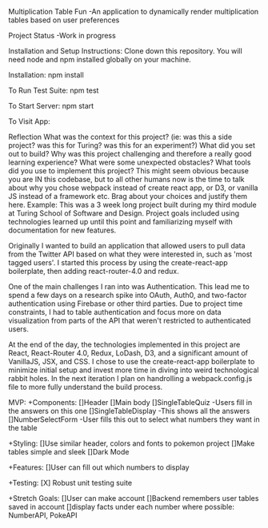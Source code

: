 Multiplication Table Fun
-An application to dynamically render multiplication tables based on user preferences

Project Status
-Work in progress

Installation and Setup Instructions:
Clone down this repository. You will need node and npm installed globally on your machine.

Installation:
npm install

To Run Test Suite:
npm test

To Start Server:
npm start

To Visit App:

<!-- Add url later -->

Reflection
What was the context for this project? (ie: was this a side project? was this for Turing? was this for an experiment?)
What did you set out to build?
Why was this project challenging and therefore a really good learning experience?
What were some unexpected obstacles?
What tools did you use to implement this project?
This might seem obvious because you are IN this codebase, but to all other humans now is the time to talk about why you chose webpack instead of create react app, or D3, or vanilla JS instead of a framework etc. Brag about your choices and justify them here.
Example:
This was a 3 week long project built during my third module at Turing School of Software and Design. Project goals included using technologies learned up until this point and familiarizing myself with documentation for new features.

Originally I wanted to build an application that allowed users to pull data from the Twitter API based on what they were interested in, such as 'most tagged users'. I started this process by using the create-react-app boilerplate, then adding react-router-4.0 and redux.

One of the main challenges I ran into was Authentication. This lead me to spend a few days on a research spike into OAuth, Auth0, and two-factor authentication using Firebase or other third parties. Due to project time constraints, I had to table authentication and focus more on data visualization from parts of the API that weren't restricted to authenticated users.

At the end of the day, the technologies implemented in this project are React, React-Router 4.0, Redux, LoDash, D3, and a significant amount of VanillaJS, JSX, and CSS. I chose to use the create-react-app boilerplate to minimize initial setup and invest more time in diving into weird technological rabbit holes. In the next iteration I plan on handrolling a webpack.config.js file to more fully understand the build process.

MVP:
+Components:
[]Header
[]Main body
[]SingleTableQuiz
-Users fill in the answers on this one
[]SingleTableDisplay
-This shows all the answers
[]NumberSelectForm
-User fills this out to select what numbers they want in the table

+Styling:
[]Use similar header, colors and fonts to pokemon project
[]Make tables simple and sleek
[]Dark Mode

+Features:
[]User can fill out which numbers to display

+Testing:
[X] Robust unit testing suite

+Stretch Goals:
[]User can make account
[]Backend remembers user tables saved in account
[]display facts under each number where possible: NumberAPI, PokeAPI
